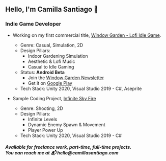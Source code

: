 ## Hello, I'm Camilla Santiago :wave:

### Indie Game Developer

* Working on my first commercial title, [Window Garden - Lofi Idle Game](https://play.google.com/store/apps/details?id=com.cloverfi.windowgarden). 
  * Genre: Casual, Simulation, 2D
  * Design Pillars:
    * Indoor Gardening Simulation
    * Aesthetic & Lofi Music
    * Casual to Idle Gaming
  * Status: **Android Beta** 
    * Join the [Window Garden Newsletter](https://eepurl.com/hLLqUH)
    * Get it on [Google Play](https://play.google.com/store/apps/details?id=com.cloverfi.windowgarden)
  * Tech Stack: Unity 2020, Visual Studio 2019 - C#, Aseprite
 
* Sample Coding Project, [Infinite Sky Fire](https://github.com/devcamilla/shooting-game-endless)
  * Genre: Shooting, 2D
  * Design Pillars:
     * Infinite Levels
     * Dynamic Enemy Spawn & Movement
     * Player Power Up
  * Tech Stack: Unity 2020, Visual Studio 2019 - C#


##### _Available for freelance work, part-time, full-time projects. </br>You can reach me at 📬 hello@camillasantiago.com_
